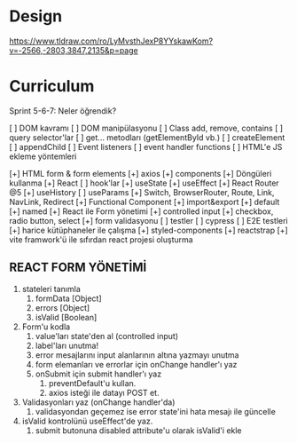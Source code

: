 # Design

https://www.tldraw.com/ro/LyMvsthJexP8YYskawKom?v=-2566,-2803,3847,2135&p=page

# Curriculum

Sprint 5-6-7: Neler öğrendik?

[ ] DOM kavramı
[ ] DOM manipülasyonu
  [ ] Class add, remove, contains
  [ ] query selector'lar
  [ ] get... metodları (getElementById vb.)
  [ ] createElement
  [ ] appendChild
[ ] Event listeners
  [ ] event handler functions
[ ] HTML'e JS ekleme yöntemleri

[+] HTML form & form elements
[+] axios
[+] components
  [+] Döngüleri kullanma
[+] React
[ ] hook'lar
  [+] useState
  [+] useEffect
    [+] React Router @5
    [+] useHistory
  [ ] useParams
    [+] Switch, BrowserRouter, Route, Link, NavLink, Redirect
    [+] Functional Component
[+] import&export
  [+] default
  [+] named
[+] React ile Form yönetimi
  [+] controlled input
  [+] checkbox, radio button, select
  [+] form validasyonu
[ ] testler
  [ ] cypress
  [ ] E2E testleri
[+] harice kütüphaneler ile çalışma
  [+] styled-components
  [+] reactstrap
[+] vite framwork'ü ile sıfırdan react projesi oluşturma


## REACT FORM YÖNETİMİ

1. stateleri tanımla
   1. formData [Object]
   2. errors [Object]
   3. isValid [Boolean]
2. Form'u kodla
   1. value'ları state'den al (controlled input)
   2. label'ları unutma!
   3. error mesajlarını input alanlarının altına yazmayı unutma
   4. form elemanları ve errorlar için onChange handler'ı yaz
   5. onSubmit için submit handler'ı yaz
      1. preventDefault'u kullan.
      2. axios isteği ile datayı POST et.
3. Validasyonları yaz (onChange handler'da)
   1. validasyondan geçemez ise error state'ini hata mesajı ile güncelle
4. isValid kontrolünü useEffect'de yaz.
   1. submit butonuna disabled attribute'u olarak isValid'i ekle